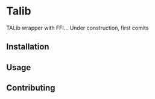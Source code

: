 # Talib

TALib wrapper with FFI... Under construction, first comits

## Installation

## Usage

## Contributing
